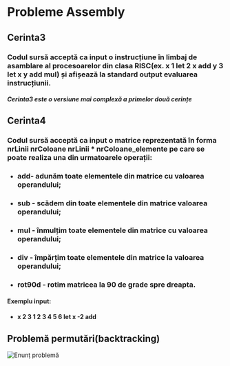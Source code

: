 # Probleme Assembly
## Cerinta3 
### Codul sursă acceptă ca input o instrucțiune în limbaj de asamblare al procesoarelor din clasa RISC(ex. x 1 let 2 x add y 3 let x y add mul) și afișează la standard output evaluarea instrucțiunii.
##### *Cerinta3 este o versiune mai complexă a primelor două cerințe*
## Cerinta4
### Codul sursă acceptă ca input o matrice reprezentată în forma **nrLinii nrColoane nrLinii * nrColoane_elemente** pe care se poate realiza una din urmatoarele operații:
- ###  **add**- adunăm toate elementele din matrice cu valoarea operandului;
- ### **sub** - scădem din toate elementele din matrice valoarea operandului;
- ### **mul** - înmulțim toate elementele din matrice cu valoarea operandului;
- ### **div** - împărțim toate elementele din matrice la valoarea operandului;
- ### **rot90d** - rotim matricea la 90 de grade spre dreapta.
#### Exemplu input:
- #### x 2 3 1 2 3 4 5 6 let x -2 add
## Problemă permutări(backtracking)
![Enunț problemă](https://i.imgur.com/hlLH4GZ.png)
